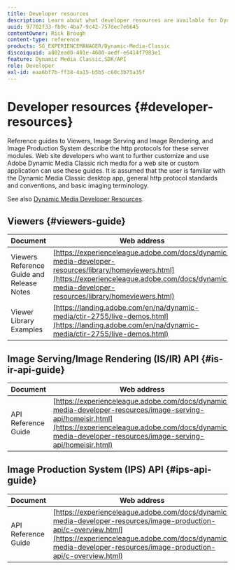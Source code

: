 ```yaml
---
title: Developer resources
description: Learn about what developer resources are available for Dynamic Media.
uuid: 97702f33-fb9c-4ba7-9c42-757dec7e6645
contentOwner: Rick Brough
content-type: reference
products: SG_EXPERIENCEMANAGER/Dynamic-Media-Classic
discoiquuid: a802ead0-401e-4600-aedf-e6414f7983e1
feature: Dynamic Media Classic,SDK/API
role: Developer
exl-id: eaa6bf7b-ff38-4a15-b5b5-c60c3b75a35f
---
```

# Developer resources {#developer-resources}

Reference guides to Viewers, Image Serving and Image Rendering, and Image Production System describe the http protocols for these server modules. Web site developers who want to further customize and use Adobe Dynamic Media Classic rich media for a web site or custom application can use these guides. It is assumed that the user is familiar with the Dynamic Media Classic desktop app, general http protocol standards and conventions, and basic imaging terminology. 

See also [Dynamic Media Developer Resources](https://experienceleague.adobe.com/docs/dynamic-media-developer-resources.html).

## Viewers {#viewers-guide}

| Document | Web address|
| --- | --- |
| Viewers Reference Guide and Release Notes | [https://experienceleague.adobe.com/docs/dynamic-media-developer-resources/library/homeviewers.html](https://experienceleague.adobe.com/docs/dynamic-media-developer-resources/library/homeviewers.html) |
| Viewer Library Examples | [https://landing.adobe.com/en/na/dynamic-media/ctir-2755/live-demos.html](https://landing.adobe.com/en/na/dynamic-media/ctir-2755/live-demos.html) |

## Image Serving/Image Rendering (IS/IR) API {#is-ir-api-guide}

| Document |Web address |
| --- | --- |
| API Reference Guide | [https://experienceleague.adobe.com/docs/dynamic-media-developer-resources/image-serving-api/homeisir.html](https://experienceleague.adobe.com/docs/dynamic-media-developer-resources/image-serving-api/homeisir.html)|

## Image Production System (IPS) API {#ips-api-guide}

| Document| Web address |
| --- | --- |
| API Reference Guide | [https://experienceleague.adobe.com/docs/dynamic-media-developer-resources/image-production-api/c-overview.html](https://experienceleague.adobe.com/docs/dynamic-media-developer-resources/image-production-api/c-overview.html) |

<!-- ## Image Authoring {#ia}

| Document| Web address |
| --- | --- |
| User Guide | Contact Adobe Dynamic Media Classic technical support for this documentation. |
| Release Notes | Contact Adobe Dynamic Media Classic technical support for this documentation. |

## Dynamic Media Classic API {#dmc-api}

| Document | Web address |
| --- | --- |
| API Reference Guide | Contact Adobe Dynamic Media Classic technical support for documentation. |
 -->










<!-- 

**Web-to-Print**

|Document|Web address|
|--- |--- |
|Reference Guide|[https://www.adobe.com/go/learn_s7_webtoprint_en](https://www.adobe.com/go/learn_s7_webtoprint_en)| 

-->
